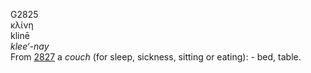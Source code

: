 <body>
  <p>G2825<br>  κλίνη  <br> klinē  <br><i>klee‘-nay </i><br>From <a href="g2827.htm">2827</a>  a <i>couch</i> (for sleep, sickness, sitting or eating): - bed, table.<br></p>
 </body>